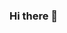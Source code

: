 ### Hi there 👋

<!--
**fmkli/fmkli** is a ✨ _special_ ✨ repository because its `README.md` (this file) appears on your GitHub profile.
English translation：
I'm fmkli
Coming to GitHub
Hope to make software


汉译：
我是fmkli
来到GitHub
希望做软件

